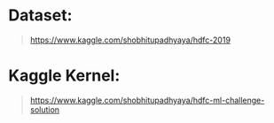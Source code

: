 # Dataset: 
  > https://www.kaggle.com/shobhitupadhyaya/hdfc-2019
  
# Kaggle Kernel:
  > https://www.kaggle.com/shobhitupadhyaya/hdfc-ml-challenge-solution
  
